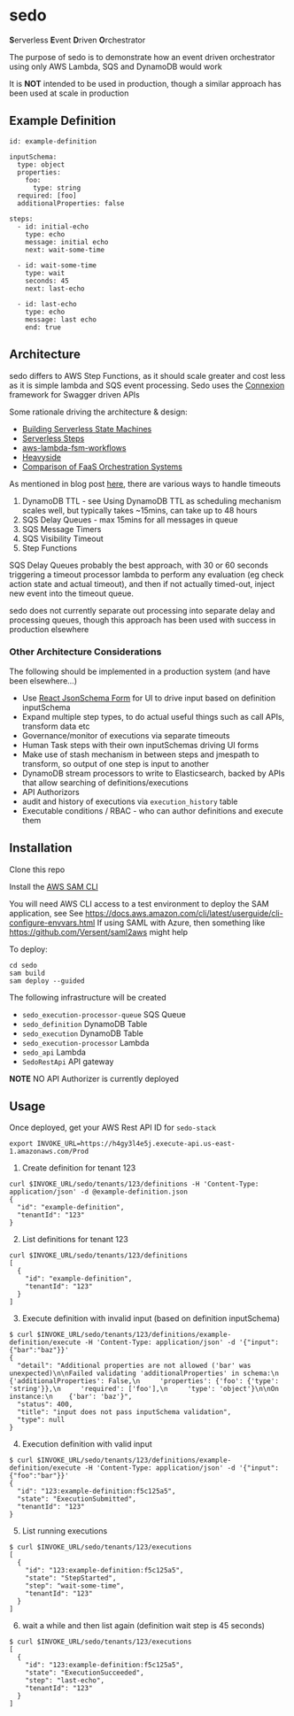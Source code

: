 # sedo
**S**erverless **E**vent **D**riven **O**rchestrator

The purpose of sedo is to demonstrate how an event driven orchestrator using only AWS Lambda, SQS and DynamoDB would work

It is **NOT** intended to be used in production, though a similar approach has been used at scale in production

## Example Definition

```
id: example-definition

inputSchema:
  type: object
  properties:
    foo:
      type: string
  required: [foo]
  additionalProperties: false

steps:
  - id: initial-echo
    type: echo
    message: initial echo
    next: wait-some-time

  - id: wait-some-time
    type: wait
    seconds: 45
    next: last-echo

  - id: last-echo
    type: echo
    message: last echo
    end: true
```

## Architecture ##

sedo differs to AWS Step Functions, as it should scale greater and cost less as it is simple lambda and SQS event processing.  Sedo uses the [Connexion](https://connexion.readthedocs.io/en/latest/) framework for Swagger driven APIs

Some rationale driving the architecture & design:

* [Building Serverless State Machines](https://www.stackery.io/blog/serverless-state-machines/)
* [Serverless Steps](https://hackernoon.com/serverless-steps-8a43eac354e1)
* [aws-lambda-fsm-workflows](https://github.com/Workiva/aws-lambda-fsm-workflows/blob/master/docs/OVERVIEW.md)
* [Heavyside](https://github.com/benkehoe/heaviside)
* [Comparison of FaaS Orchestration Systems](https://arxiv.org/pdf/1807.11248.pdf)

As mentioned in blog post [here](https://medium.com/@zaccharles/there-is-more-than-one-way-to-schedule-a-task-398b4cdc2a75), there are various ways to handle timeouts

1) DynamoDB TTL - see Using DynamoDB TTL as scheduling mechanism scales well, but typically takes ~15mins, can take up to 48 hours
2) SQS Delay Queues - max 15mins for all messages in queue
3) SQS Message Timers
4) SQS Visibility Timeout
5) Step Functions

SQS Delay Queues probably the best approach, with 30 or 60 seconds triggering a timeout processor lambda to perform any evaluation (eg check action state and actual timeout), and then if not actually timed-out, inject new event into the timeout queue.

sedo does not currently separate out processing into separate delay and processing queues, though this approach has been used with success in production elsewhere

### Other Architecture Considerations

The following should be implemented in a production system (and have been elsewhere...)

* Use [React JsonSchema Form](https://rjsf-team.github.io/react-jsonschema-form/) for UI to drive input based on definition inputSchema
* Expand multiple step types, to do actual useful things such as call APIs, transform data etc
* Governance/monitor of executions via separate timeouts
* Human Task steps with their own inputSchemas driving UI forms
* Make use of stash mechanism in between steps and jmespath to transform, so output of one step is input to another
* DynamoDB stream processors to write to Elasticsearch, backed by APIs that allow searching of definitions/executions
* API Authorizors
* audit and history of executions via `execution_history` table 
* Executable conditions / RBAC - who can author definitions and execute them

## Installation

Clone this repo

Install the [AWS SAM CLI](https://docs.aws.amazon.com/serverless-application-model/latest/developerguide/serverless-sam-cli-install.html)

You will need AWS CLI access to a test environment to deploy the SAM application, see 
See https://docs.aws.amazon.com/cli/latest/userguide/cli-configure-envvars.html
If using SAML with Azure, then something like https://github.com/Versent/saml2aws might help

To deploy:

```
cd sedo
sam build
sam deploy --guided
```

The following infrastructure will be created

* `sedo_execution-processor-queue` SQS Queue
* `sedo_definition` DynamoDB Table
* `sedo_execution` DynamoDB Table
* `sedo_execution-processor` Lambda
* `sedo_api` Lambda
* `SedoRestApi` API gateway

**NOTE** NO API Authorizer is currently deployed

## Usage

Once deployed, get your AWS Rest API ID for `sedo-stack` 

```
export INVOKE_URL=https://h4gy3l4e5j.execute-api.us-east-1.amazonaws.com/Prod
```

1) Create definition for tenant 123

```
curl $INVOKE_URL/sedo/tenants/123/definitions -H 'Content-Type: application/json' -d @example-definition.json
{
  "id": "example-definition",
  "tenantId": "123"
}
```

2) List definitions for tenant 123

```
curl $INVOKE_URL/sedo/tenants/123/definitions
[
  {
    "id": "example-definition",
    "tenantId": "123"
  }
]
```

3) Execute definition with invalid input (based on definition inputSchema)

```
$ curl $INVOKE_URL/sedo/tenants/123/definitions/example-definition/execute -H 'Content-Type: application/json' -d '{"input": {"bar":"baz"}}'
{
  "detail": "Additional properties are not allowed ('bar' was unexpected)\n\nFailed validating 'additionalProperties' in schema:\n    {'additionalProperties': False,\n     'properties': {'foo': {'type': 'string'}},\n     'required': ['foo'],\n     'type': 'object'}\n\nOn instance:\n    {'bar': 'baz'}",
  "status": 400,
  "title": "input does not pass inputSchema validation",
  "type": null
}
```

4) Execution definition with valid input

```
$ curl $INVOKE_URL/sedo/tenants/123/definitions/example-definition/execute -H 'Content-Type: application/json' -d '{"input": {"foo":"bar"}}'
{
  "id": "123:example-definition:f5c125a5",
  "state": "ExecutionSubmitted",
  "tenantId": "123"
}
```

5) List running executions

```
$ curl $INVOKE_URL/sedo/tenants/123/executions
[
  {
    "id": "123:example-definition:f5c125a5",
    "state": "StepStarted",
    "step": "wait-some-time",
    "tenantId": "123"
  }
]
```

6) wait a while and then list again (definition wait step is 45 seconds)

```
$ curl $INVOKE_URL/sedo/tenants/123/executions
[
  {
    "id": "123:example-definition:f5c125a5",
    "state": "ExecutionSucceeded",
    "step": "last-echo",
    "tenantId": "123"
  }
]
```